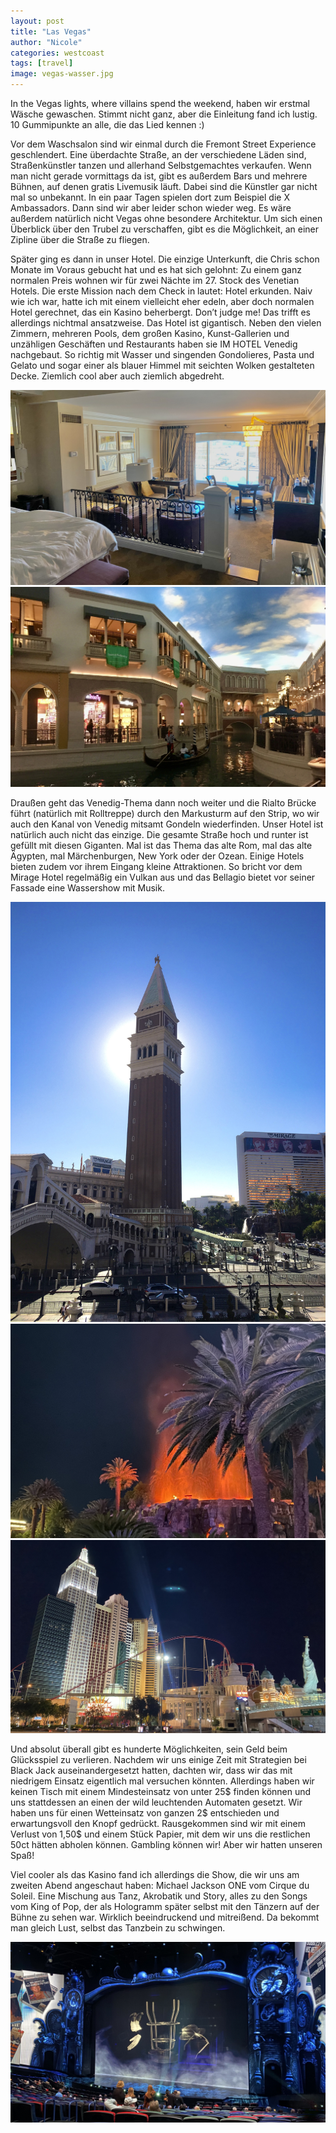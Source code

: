 ```yaml
---
layout: post
title: "Las Vegas"
author: "Nicole"
categories: westcoast
tags: [travel]
image: vegas-wasser.jpg
---
```

In the Vegas lights, where villains spend the weekend, haben wir erstmal Wäsche gewaschen. Stimmt nicht ganz, aber die Einleitung fand ich lustig. 10 Gummipunkte an alle, die das Lied kennen :)

Vor dem Waschsalon sind wir einmal durch die Fremont Street Experience geschlendert. Eine überdachte Straße, an der verschiedene Läden sind, Straßenkünstler tanzen und allerhand Selbstgemachtes verkaufen. Wenn man nicht gerade vormittags da ist, gibt es außerdem Bars und mehrere Bühnen, auf denen gratis Livemusik läuft. Dabei sind die Künstler gar nicht mal so unbekannt. In ein paar Tagen spielen dort zum Beispiel die X Ambassadors. Dann sind wir aber leider schon wieder weg. Es wäre außerdem natürlich nicht Vegas ohne besondere Architektur. Um sich einen Überblick über den Trubel zu verschaffen, gibt es die Möglichkeit, an einer Zipline über die Straße zu fliegen.

Später ging es dann in unser Hotel. Die einzige Unterkunft, die Chris schon Monate im Voraus gebucht hat und es hat sich gelohnt: Zu einem ganz normalen Preis wohnen wir für zwei Nächte im 27. Stock des Venetian Hotels. Die erste Mission nach dem Check in lautet: Hotel erkunden. Naiv wie ich war, hatte ich mit einem vielleicht eher edeln, aber doch normalen Hotel gerechnet, das ein Kasino beherbergt. Don’t judge me! Das trifft es allerdings nichtmal ansatzweise. Das Hotel ist gigantisch. Neben den vielen Zimmern, mehreren Pools, dem großen Kasino, Kunst-Gallerien und unzähligen Geschäften und Restaurants haben sie IM HOTEL Venedig nachgebaut. So richtig mit Wasser und singenden Gondolieres, Pasta und Gelato und sogar einer als blauer Himmel mit seichten Wolken gestalteten Decke. Ziemlich cool aber auch ziemlich abgedreht. 

![](/assets/img/us/vegas-zimmer.jpeg)
![](/assets/img/us/vegas-venedig.jpeg)

Draußen geht das Venedig-Thema dann noch weiter und die Rialto Brücke führt (natürlich mit Rolltreppe) durch den Markusturm auf den Strip, wo wir auch den Kanal von Venedig mitsamt Gondeln wiederfinden. Unser Hotel ist natürlich auch nicht das einzige. Die gesamte Straße hoch und runter ist gefüllt mit diesen Giganten. Mal ist das Thema das alte Rom, mal das alte Ägypten, mal Märchenburgen, New York oder der Ozean. Einige Hotels bieten zudem vor ihrem Eingang kleine Attraktionen. So bricht vor dem Mirage Hotel regelmäßig ein Vulkan aus und das Bellagio bietet vor seiner Fassade eine Wassershow mit Musik.

![](/assets/img/us/vegas-rialto.jpeg)
![](/assets/img/us/vegas-vulkan.jpeg)
![](/assets/img/us/vegas-ny.jpeg)

Und absolut überall gibt es hunderte Möglichkeiten, sein Geld beim Glücksspiel zu verlieren. Nachdem wir uns einige Zeit mit Strategien bei Black Jack auseinandergesetzt hatten, dachten wir, dass wir das mit niedrigem Einsatz eigentlich mal versuchen könnten. Allerdings haben wir keinen Tisch mit einem Mindesteinsatz von unter 25$ finden können und uns stattdessen an einen der wild leuchtenden Automaten gesetzt. Wir haben uns für einen Wetteinsatz von ganzen 2$ entschieden und erwartungsvoll den Knopf gedrückt. Rausgekommen sind wir mit einem Verlust von 1,50$ und einem Stück Papier, mit dem wir uns die restlichen 50ct hätten abholen können. Gambling können wir! Aber wir hatten unseren Spaß!

Viel cooler als das Kasino fand ich allerdings die Show, die wir uns am zweiten Abend angeschaut haben: Michael Jackson ONE vom Cirque du Soleil. Eine Mischung aus Tanz, Akrobatik und Story, alles zu den Songs vom King of Pop, der als Hologramm später selbst mit den Tänzern auf der Bühne zu sehen war. Wirklich beeindruckend und mitreißend. Da bekommt man gleich Lust, selbst das Tanzbein zu schwingen.

![](/assets/img/us/vegas-one.jpeg)